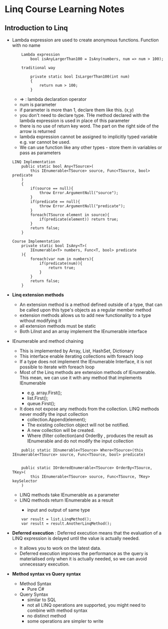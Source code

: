 # Linq Course Learning Notes

## Introduction to Linq
-  Lambda expression are used to create anonymous functions. Function with no name
    
    ```
        Lambda expression
            bool isAnyLargerThan100 = IsAny(numbers, num => num > 100);
        
        traditional way

            private static bool IsLargerThan100(int num)
            {
                return num > 100;
            }

    ```
    - => : lambda declaration operator 
    - num is parameter
    - if parameter is more than 1, declare them like this. (x,y)
    - you don't need to declare type. THe method declared with the lambda expression is used in place of this parameter
    - there is no use of return key word. The part on the right side of the arrow is returned
    - lambda expression cannot be assigned to implicitly typed variable e.g. var cannot be used.
    - We can use function like any other types - store them in variables or pass as parameters
    ```
    LINQ Implementation
        public static bool Any<TSource>(
            this IEnumerable<TSource> source, Func<TSource, bool> predicate
        )
        {
            if(source == null){
                throw Error.ArgumentNull("source");
            }
            if(predicate == null){
                throw Error.ArgumentNull("predicate");
            }
            foreach(TSource element in source){
                if(predicate(element)) return true;
            }
            return false;
        }

    Course Implementation
        private static bool IsAny<T>(
            IEnumerable<T> numbers, Func<T, bool> predicate
        ){
            foreach(var num in numbers){
                if(predicate(num)){
                    return true;
                }
            }
            return false;
        }
    ```
- **Linq extension methods** 
    - An extension method is a method defined outside of a type, that can be called upon this type's objects as a regular member method
    - extension methods allows us to add new functionality to a type without modifying it
    - all extension methods must be static
    - Both LiInst and an array implement the IEnumerable<T> interface
- IEnumerable<T> and method chaining 
    - This is implemented by Array, List, HashSet, Dictionary
    - This interface enable iterating collections with foreach loop
    - If a type does not implement the IEnumerable Interface, it is not possible to iterate with foreach loop
    - Most of the Linq methods are extension methods of IEnumerable<T>. This mean, we can use it with any method that implements IEnumerable<T>
        - e.g. array.First();
        - list.First();
        - queue.First();
    - It does not expose any methods from the collection. LINQ methods never modify the input collection
        - collection.Append(element);
        - The existing collection object will not be notified.
        - A new collection will be created.
        - Where (filter collection)and OrderBy , produces the result as IEnumerable<T> and do not modify the input collection

    ```
        public static IEnumerable<TSource> Where<TSource>(this IEnumerable<TSource> source, Func<TSource, bool> predicate)


        public static IOrderedEnumerable<TSource> OrderBy<TSource, TKey>(
            this IEnumerable<TSource> source, Func<TSource, TKey> keySelector
        )
    ```
    - LINQ methods take IEnumerable<T> as a parameter
    - LINQ methods return IEnumerable<T> as a result 
        - input and output of same type
    ```
        var result = list.LinqMethod();
        var result = result.AnotherLinqMethod();

    ```
- **Deferred execution** : Deferred execution means that the evaluation of a LINQ expression is delayed until the value is actually needed.
    - It allows you to work on the latest data.
    - Deferred execution improves the performance as the query is materialised only when it is actually needed, so we can avoid unnecessary execution.
- **Method syntax vs Query syntax**
    - Method Syntax
        - Pure C#
    - Query Syntax
        - similar to SQL
        - not all LINQ operations are supported, you might need to combine with method syntax
        - no distinct method
        - some operations are simpler to write

